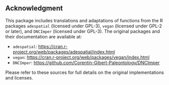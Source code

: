 ## Acknowledgment
This package includes translations and adaptations of functions from the R packages `adespatial` (licensed under GPL-3), `vegan` (licensed under GPL-2 or later), and `DNCImper` (licensed under GPL-3). The original packages and their documentation are available at:

- `adespatial`: https://cran.r-project.org/web/packages/adespatial/index.html
- `vegan`: https://cran.r-project.org/web/packages/vegan/index.html
- `DNCImper`: https://github.com/Corentin-Gibert-Paleontology/DNCImper

Please refer to these sources for full details on the original implementations and licenses.